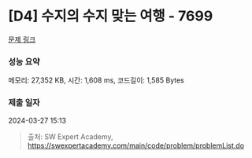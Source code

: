 # [D4] 수지의 수지 맞는 여행 - 7699 

[문제 링크](https://swexpertacademy.com/main/code/problem/problemDetail.do?contestProbId=AWqUzj0arpkDFARG) 

### 성능 요약

메모리: 27,352 KB, 시간: 1,608 ms, 코드길이: 1,585 Bytes

### 제출 일자

2024-03-27 15:13



> 출처: SW Expert Academy, https://swexpertacademy.com/main/code/problem/problemList.do